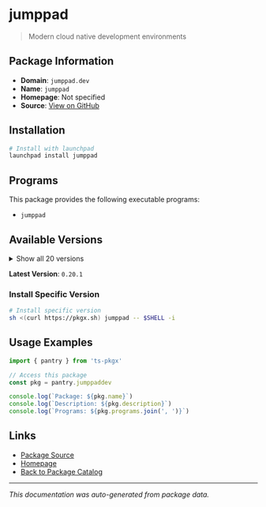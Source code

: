 # jumppad

> Modern cloud native development environments

## Package Information

- **Domain**: `jumppad.dev`
- **Name**: `jumppad`
- **Homepage**: Not specified
- **Source**: [View on GitHub](https://github.com/pkgxdev/pantry/tree/main/projects/jumppad.dev/package.yml)

## Installation

```bash
# Install with launchpad
launchpad install jumppad
```

## Programs

This package provides the following executable programs:

- `jumppad`

## Available Versions

<details>
<summary>Show all 20 versions</summary>

- `0.20.1`, `0.20.0`, `0.19.0`, `0.18.1`, `0.18.0`
- `0.17.1`, `0.17.0`, `0.16.1`, `0.16.0`, `0.15.0`
- `0.14.0`, `0.13.3`, `0.13.2`, `0.13.1`, `0.13.0`
- `0.12.1`, `0.12.0`, `0.11.2`, `0.11.1`, `0.11.0`

</details>

**Latest Version**: `0.20.1`

### Install Specific Version

```bash
# Install specific version
sh <(curl https://pkgx.sh) jumppad -- $SHELL -i
```

## Usage Examples

```typescript
import { pantry } from 'ts-pkgx'

// Access this package
const pkg = pantry.jumppaddev

console.log(`Package: ${pkg.name}`)
console.log(`Description: ${pkg.description}`)
console.log(`Programs: ${pkg.programs.join(', ')}`)
```

## Links

- [Package Source](https://github.com/pkgxdev/pantry/tree/main/projects/jumppad.dev/package.yml)
- [Homepage](#)
- [Back to Package Catalog](../package-catalog.md)

---

*This documentation was auto-generated from package data.*

